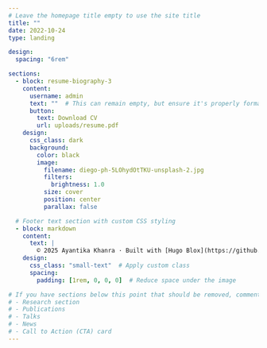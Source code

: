 ```yaml
---
# Leave the homepage title empty to use the site title
title: ""
date: 2022-10-24
type: landing

design:
  spacing: "6rem"

sections:
  - block: resume-biography-3
    content:
      username: admin
      text: ""  # This can remain empty, but ensure it's properly formatted
      button:
        text: Download CV
        url: uploads/resume.pdf
    design:
      css_class: dark
      background:
        color: black
        image:
          filename: diego-ph-5LOhydOtTKU-unsplash-2.jpg
          filters:
            brightness: 1.0
          size: cover
          position: center
          parallax: false

  # Footer text section with custom CSS styling
  - block: markdown
    content:
      text: |
        © 2025 Ayantika Khanra · Built with [Hugo Blox](https://github.com/HugoBlox/hugo-blox-builder)
    design:
      css_class: "small-text"  # Apply custom class
      spacing:
        padding: [1rem, 0, 0, 0]  # Reduce space under the image

# If you have sections below this point that should be removed, comment them out properly:
# - Research section
# - Publications
# - Talks
# - News
# - Call to Action (CTA) card
---
```

